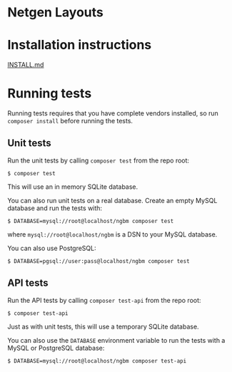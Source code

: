 Netgen Layouts
==============

# Installation instructions

[INSTALL.md](INSTALL.md)

# Running tests

Running tests requires that you have complete vendors installed, so run
`composer install` before running the tests.

## Unit tests

Run the unit tests by calling `composer test` from the repo root:

```
$ composer test
```

This will use an in memory SQLite database.

You can also run unit tests on a real database. Create an empty MySQL
database and run the tests with:

```
$ DATABASE=mysql://root@localhost/ngbm composer test
```

where `mysql://root@localhost/ngbm` is a DSN to your MySQL database.

You can also use PostgreSQL:

```
$ DATABASE=pgsql://user:pass@localhost/ngbm composer test
```

## API tests

Run the API tests by calling `composer test-api` from the repo root:

```
$ composer test-api
```

Just as with unit tests, this will use a temporary SQLite database.

You can also use the `DATABASE` environment variable to run the tests
with a MySQL or PostgreSQL database:

```
$ DATABASE=mysql://root@localhost/ngbm composer test-api
```
